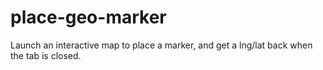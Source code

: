 # place-geo-marker
Launch an interactive map to place a marker, and get a lng/lat back when the tab is closed.
